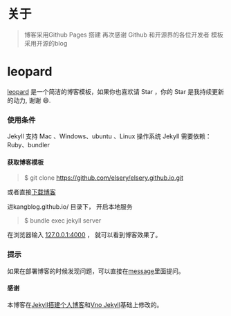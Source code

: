 # 关于
> 博客采用Github Pages 搭建 再次感谢 Github  和开源界的各位开发者 模板采用开源的blog


# leopard

[leopard](https://elsery.github.io/) 是一个简洁的博客模板，如果你也喜欢请 Star ，你的 Star 是我持续更新的动力, 谢谢 😄.

### 使用条件

Jekyll 支持 Mac 、Windows、ubuntu 、Linux 操作系统
Jekyll 需要依赖：Ruby、bundler

#### 获取博客模板

> $ git clone https://github.com/elsery/elsery.github.io.git

或者直接[下载博客](https://github.com/elsery/elsery.github.io/archive/master.zip)   

进kangblog.github.io/ 目录下， 开启本地服务 

> $ bundle exec jekyll server

在浏览器输入 [127.0.0.1:4000](127.0.0.1:4000) ， 就可以看到博客效果了。

### 提示
如果在部署博客的时候发现问题，可以直接在[message](https://elsery.github.io/liuyan/)里面提问。        


#### 感谢   
本博客在[Jekyll搭建个人博客](http://baixin.io/2016/10/jekyll_tutorials1/)和[Vno Jekyll](https://github.com/onevcat/vno-jekyll)基础上修改的。  
